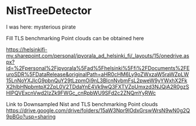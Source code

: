 # NistTreeDetector

I was here: mysterious pirate

Fill TLS benchmarking Point clouds can be obtained here

https://helsinkifi-my.sharepoint.com/personal/jpyorala_ad_helsinki_fi/_layouts/15/onedrive.aspx?id=%2Fpersonal%2Fjpyorala%5Fad%5Fhelsinki%5Ffi%2FDocuments%2FEuroSDR%5FDataRelease&originalPath=aHR0cHM6Ly9oZWxzaW5raWZpLW15LnNoYXJlcG9pbnQuY29tLzpmOi9nL3BlcnNvbmFsL2pweW9yYWxhX2FkX2hlbHNpbmtpX2ZpL0V2TDdaYnE4Vk9wQ3FXTVZpUmxzd3NJQjA2R0gzSHlPQVExcnVwd2IzZk9FWGc_cnRpbWU9SFd2c2ZNQmYyRWc

Link to Downsampled Nist and TLS benchmarking Point clouds
https://drive.google.com/drive/folders/15aW3Npr9lOdxGrswWrsN9wN0g2Q9pBGo?usp=sharing

